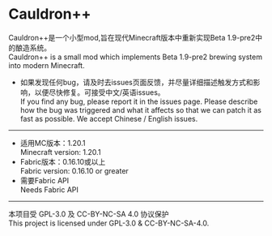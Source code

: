 <h1>Cauldron++</h1>

Cauldron++是一个小型mod,旨在现代Minecraft版本中重新实现Beta 1.9-pre2中的酿造系统。  
Cauldron++ is a small mod which implements Beta 1.9-pre2 brewing system into modern Minecraft.

* 如果发现任何bug，请及时去issues页面反馈，并尽量详细描述触发方式和影响，以便尽快修复。可接受中文/英语issues。  
If you find any bug, please report it in the issues page. Please describe how the bug was triggered and what it affects so that we can patch it as fast as possible. We accept Chinese / English issues.
<hr>

* 适用MC版本：1.20.1 <br>
Minecraft version: 1.20.1 <br>
* Fabric版本：0.16.10或以上 <br>
Fabric version: 0.16.10 or greater <br>
* 需要Fabric API <br>
Needs Fabric API
<hr>

本项目受 GPL-3.0 及 CC-BY-NC-SA 4.0 协议保护<br>
This project is licensed under GPL-3.0 & CC-BY-NC-SA-4.0.<br>
